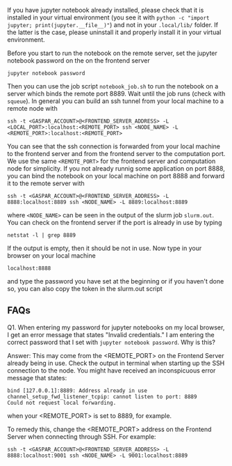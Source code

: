 If you have jupyter notebook already installed, please check that it is installed in your virtual environment (you see it with `python -c "import jupyter; print(jupyter.__file__)"`) and not in your `.local/lib/` folder. If the latter is the case, please uninstall it and properly install it in your virtual environment.

Before you start to run the notebook on the remote server, set the jupyter notebook password on the on the frontend server
```
jupyter notebook password
```
Then you can use the job script `notebook_job.sh` to run the notebook on a server which binds the remote port 8889. Wait until the job runs (check with `squeue`). In general you can build an ssh tunnel from your local machine to a remote node with
```
ssh -t <GASPAR_ACCOUNT>@<FRONTEND_SERVER_ADDRESS> -L <LOCAL_PORT>:localhost:<REMOTE_PORT> ssh <NODE_NAME> -L <REMOTE_PORT>:localhost:<REMOTE_PORT>
```
You can see that the ssh connection is forwarded from your local machine to the frontend server and from the frontend server to the computation port. We use the same `<REMOTE_PORT>` for the frontend server and computation node for simplicity. If you not already runnig some application on port 8888, you can bind the notebook on your local machine on port 8888 and forward it to the remote server with 
```
ssh -t <GASPAR_ACCOUNT>@<FRONTEND_SERVER_ADDRESS> -L 8888:localhost:8889 ssh <NODE_NAME> -L 8889:localhost:8889
```
where `<NODE_NAME>` can be seen in the output of the slurm job `slurm.out`. You can check on the frontend server if the port is already in use by typing
```
netstat -l | grep 8889
```
If the output is empty, then it should be not in use. Now type in your browser on your local machine
```
localhost:8888
```
and type the password you have set at the beginning or if you haven't done so, you can also copy the token in the slurm.out script

## FAQs

Q1. When entering my password for jupyter notebooks on my local browser, I get an error message that states "Invalid credentials." I am entering the correct password that I set with `jupyter notebook password`. Why is this?

Answer: This may come from the <REMOTE_PORT> on the Frontend Server already being in use. Check the output in terminal when starting up the SSH connection to the node. You might have received an inconspicuous error message that states:
```
bind [127.0.0.1]:8889: Address already in use
channel_setup_fwd_listener_tcpip: cannot listen to port: 8889
Could not request local forwarding.
```
when your <REMOTE_PORT> is set to 8889, for example.

To remedy this, change the <REMOTE_PORT> address on the Frontend Server when connecting through SSH. For example:
```
ssh -t <GASPAR_ACCOUNT>@<FRONTEND_SERVER_ADDRESS> -L 8888:localhost:9001 ssh <NODE_NAME> -L 9001:localhost:8889
```
